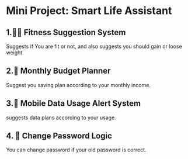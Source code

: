 <h1>Mini Project: Smart Life Assistant </h1>

<h2>1.🏃‍♂️ Fitness Suggestion System</h2>
<p>Suggests if You are fit or not, and also suggests you should gain or loose weight.</p>

<h2>2.💸 Monthly Budget Planner</h2>
<p>Suggest you saving plan according to your monthly income.</p>

<h2>3.📱 Mobile Data Usage Alert System</h2>
<p>suggests data plans according to your usage.</p>

<h2>4. 🔐 Change Password Logic</h2>
<p>You can change password if your old password is correct.</p>